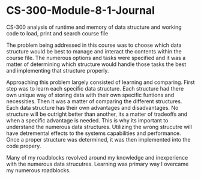 # CS-300-Module-8-1-Journal
CS-300 analysis of runtime and memory of data structure and working code to load, print and search course file

The problem being addressed in this course was to choose which data structure would be best to manage and interact 
the contents within the course file. The numerous options and tasks were specified and it was a matter of 
determining which structure would handle those tasks the best and implementing that structure properly.

Approaching this problem largely consisted of learning and comparing. First step was to learn each specific data 
structure. Each structure had there own unique way of storing data with their own specific funtions and
necessities. Then it was a matter of comparing the different structures. Each data structure has their own
advantages and disadvantages. No structure will be outright better than another, its a matter of tradeoffs
and when a specific advantage is needed. This is why its important to understand the numerous data structures.
Utilizing the wrong strucutre will have detremental effects to the systems capabilities and performance. 
Once a proper structure was determined, it was then implemented into the code propery.

Many of my roadblocks revolved around my knowledge and inexperience with the numerous data strucutres. Learning was
primary way I overcame my numerous roadblocks.
